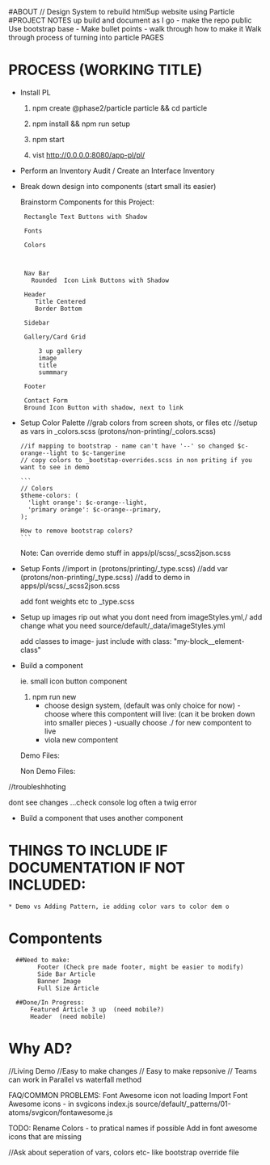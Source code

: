 #ABOUT 
// Design System to rebuild html5up website using Particle 
#PROJECT NOTES
up build and document as I go - make the repo public 
Use bootstrap base - 
Make bullet points - walk through how to make it 
Walk through process of turning into particle 
PAGES 

# PROCESS (WORKING TITLE)
* Install PL 
    1. npm create @phase2/particle particle && cd particle
    
    2. npm install && npm run setup
    
    3. npm start
    
    4. vist http://0.0.0.0:8080/app-pl/pl/
    
*  Perform an Inventory Audit / Create an Interface Inventory 
*  Break down design into components (start small its easier)
    
    Brainstorm Components for this Project: 
    
        
     
        
        Rectangle Text Buttons with Shadow 
        
        Fonts
        
        Colors 
        
       
        
        Nav Bar
          Rounded  Icon Link Buttons with Shadow 
        
        Header 
           Title Centered
           Border Bottom 
           
        Sidebar
        
        Gallery/Card Grid 
                
            3 up gallery 
            image
            title
            summmary 
        
        Footer 
        
        Contact Form
        Bround Icon Button with shadow, next to link 
         
        
* Setup Color Palette 
    //grab colors from screen shots, or files etc
     //setup as vars in _colors.scss (protons/non-printing/_colors.scss)
    
    
      //if mapping to bootstrap - name can't have '--' so changed $c-orange--light to $c-tangerine
      // copy colors to _bootstap-overrides.scss in non priting if you want to see in demo  
      
      ```
      // Colors
      $theme-colors: (
        'light orange': $c-orange--light,
        'primary orange': $c-orange--primary,
      );
      
      How to remove bootstrap colors? 
      ```
      
      
     Note:  Can override demo stuff in apps/pl/scss/_scss2json.scss
     
* Setup Fonts
  //import in (protons/printing/_type.scss)
  //add var  (protons/non-printing/_type.scss) 
  //add to demo in apps/pl/scss/_scss2json.scss
  
  add font weights etc to _type.scss
  
  
    
  


* Setup up images
  rip out what you dont need from imageStyles.yml,/ add change what you need 
  source/default/_data/imageStyles.yml
  
  
  add classes to image- just include with class: "my-block__element-class"
  

* Build a component

  ie. small icon button component
  
  1.  npm run new
      - choose design system, (default was only choice for now) 
      -choose where this compontent will live:  (can it be broken down into smaller pieces )
      -usually choose ./ for new compontent to live
      - viola new compontent
     
    
    
   Demo Files: 
   
   Non Demo Files: 
   
   
       


//troubleshhoting 

   dont see changes ...check console log often a twig error
* Build a component that uses another component


# THINGS TO INCLUDE IF DOCUMENTATION IF NOT INCLUDED:
    * Demo vs Adding Pattern, ie adding color vars to color dem o
    
    
    
    
# Compontents
  
      ##Need to make:
            Footer (Check pre made footer, might be easier to modify) 
            Side Bar Article 
            Banner Image
            Full Size Article 
      
      ##Done/In Progress: 
          Featured Article 3 up  (need mobile?)
          Header  (need mobile) 
       
      
      
# Why AD? 
  //Living Demo 
  //Easy to make changes
  // Easy to make repsonive 
  // Teams can work in Parallel vs waterfall method 
      
  
      
  
      
FAQ/COMMON PROBLEMS:
  Font Awesome icon not loading 
     Import Font Awesome icons - in svgicons index.js
     source/default/_patterns/01-atoms/svgicon/fontawesome.js


TODO: 
  Rename Colors - to pratical names if possible
  Add in font awesome icons that are missing    



//Ask about seperation of vars, colors etc- like bootstrap override file


